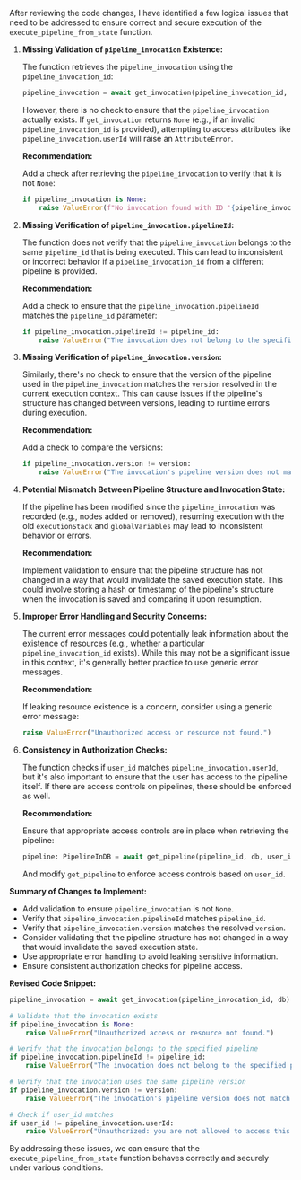 After reviewing the code changes, I have identified a few logical issues that need to be addressed to ensure correct and secure execution of the `execute_pipeline_from_state` function.

1. **Missing Validation of `pipeline_invocation` Existence:**

   The function retrieves the `pipeline_invocation` using the `pipeline_invocation_id`:

   ```python
   pipeline_invocation = await get_invocation(pipeline_invocation_id, db)
   ```

   However, there is no check to ensure that the `pipeline_invocation` actually exists. If `get_invocation` returns `None` (e.g., if an invalid `pipeline_invocation_id` is provided), attempting to access attributes like `pipeline_invocation.userId` will raise an `AttributeError`.

   **Recommendation:**

   Add a check after retrieving the `pipeline_invocation` to verify that it is not `None`:

   ```python
   if pipeline_invocation is None:
       raise ValueError(f"No invocation found with ID '{pipeline_invocation_id}'.")
   ```

2. **Missing Verification of `pipeline_invocation.pipelineId`:**

   The function does not verify that the `pipeline_invocation` belongs to the same `pipeline_id` that is being executed. This can lead to inconsistent or incorrect behavior if a `pipeline_invocation_id` from a different pipeline is provided.

   **Recommendation:**

   Add a check to ensure that the `pipeline_invocation.pipelineId` matches the `pipeline_id` parameter:

   ```python
   if pipeline_invocation.pipelineId != pipeline_id:
       raise ValueError("The invocation does not belong to the specified pipeline.")
   ```

3. **Missing Verification of `pipeline_invocation.version`:**

   Similarly, there's no check to ensure that the version of the pipeline used in the `pipeline_invocation` matches the `version` resolved in the current execution context. This can cause issues if the pipeline's structure has changed between versions, leading to runtime errors during execution.

   **Recommendation:**

   Add a check to compare the versions:

   ```python
   if pipeline_invocation.version != version:
       raise ValueError("The invocation's pipeline version does not match the specified version.")
   ```

4. **Potential Mismatch Between Pipeline Structure and Invocation State:**

   If the pipeline has been modified since the `pipeline_invocation` was recorded (e.g., nodes added or removed), resuming execution with the old `executionStack` and `globalVariables` may lead to inconsistent behavior or errors.

   **Recommendation:**

   Implement validation to ensure that the pipeline structure has not changed in a way that would invalidate the saved execution state. This could involve storing a hash or timestamp of the pipeline's structure when the invocation is saved and comparing it upon resumption.

5. **Improper Error Handling and Security Concerns:**

   The current error messages could potentially leak information about the existence of resources (e.g., whether a particular `pipeline_invocation_id` exists). While this may not be a significant issue in this context, it's generally better practice to use generic error messages.

   **Recommendation:**

   If leaking resource existence is a concern, consider using a generic error message:

   ```python
   raise ValueError("Unauthorized access or resource not found.")
   ```

6. **Consistency in Authorization Checks:**

   The function checks if `user_id` matches `pipeline_invocation.userId`, but it's also important to ensure that the user has access to the pipeline itself. If there are access controls on pipelines, these should be enforced as well.

   **Recommendation:**

   Ensure that appropriate access controls are in place when retrieving the pipeline:

   ```python
   pipeline: PipelineInDB = await get_pipeline(pipeline_id, db, user_id=user_id)
   ```

   And modify `get_pipeline` to enforce access controls based on `user_id`.

**Summary of Changes to Implement:**

- Add validation to ensure `pipeline_invocation` is not `None`.
- Verify that `pipeline_invocation.pipelineId` matches `pipeline_id`.
- Verify that `pipeline_invocation.version` matches the resolved `version`.
- Consider validating that the pipeline structure has not changed in a way that would invalidate the saved execution state.
- Use appropriate error handling to avoid leaking sensitive information.
- Ensure consistent authorization checks for pipeline access.

**Revised Code Snippet:**

```python
pipeline_invocation = await get_invocation(pipeline_invocation_id, db)

# Validate that the invocation exists
if pipeline_invocation is None:
    raise ValueError("Unauthorized access or resource not found.")

# Verify that the invocation belongs to the specified pipeline
if pipeline_invocation.pipelineId != pipeline_id:
    raise ValueError("The invocation does not belong to the specified pipeline.")

# Verify that the invocation uses the same pipeline version
if pipeline_invocation.version != version:
    raise ValueError("The invocation's pipeline version does not match the specified version.")

# Check if user_id matches
if user_id != pipeline_invocation.userId:
    raise ValueError("Unauthorized: you are not allowed to access this pipeline invocation")
```

By addressing these issues, we can ensure that the `execute_pipeline_from_state` function behaves correctly and securely under various conditions.